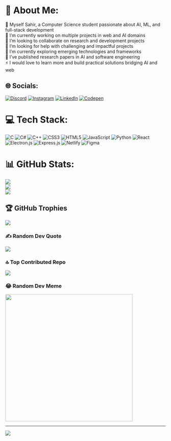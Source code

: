 # 💫 About Me:
🫡 Myself Sahir, a Computer Science student passionate about AI, ML, and full-stack development  
🔭 I’m currently working on multiple projects in web and AI domains  
👯 I’m looking to collaborate on research and development projects  
🤝 I’m looking for help with challenging and impactful projects  
🌱 I’m currently exploring emerging technologies and frameworks  
📄 I’ve published research papers in AI and software engineering  
⚡ I would love to learn more and build practical solutions bridging AI and web


## 🌐 Socials:
[![Discord](https://img.shields.io/badge/Discord-%237289DA.svg?logo=discord&logoColor=white)](https://discord.gg/https://discord.gg/X9uYh7jd) [![Instagram](https://img.shields.io/badge/Instagram-%23E4405F.svg?logo=Instagram&logoColor=white)](https://instagram.com/Sahir.exe) [![LinkedIn](https://img.shields.io/badge/LinkedIn-%230077B5.svg?logo=linkedin&logoColor=white)](https://linkedin.com/in/Shaik-Ahmed-Sahir) [![Codepen](https://img.shields.io/badge/Codepen-000000?style=for-the-badge&logo=codepen&logoColor=white)](https://codepen.io/Sahir) 

# 💻 Tech Stack:
![C](https://img.shields.io/badge/c-%2300599C.svg?style=for-the-badge&logo=c&logoColor=white) ![C#](https://img.shields.io/badge/c%23-%23239120.svg?style=for-the-badge&logo=csharp&logoColor=white) ![C++](https://img.shields.io/badge/c++-%2300599C.svg?style=for-the-badge&logo=c%2B%2B&logoColor=white) ![CSS3](https://img.shields.io/badge/css3-%231572B6.svg?style=for-the-badge&logo=css3&logoColor=white) ![HTML5](https://img.shields.io/badge/html5-%23E34F26.svg?style=for-the-badge&logo=html5&logoColor=white) ![JavaScript](https://img.shields.io/badge/javascript-%23323330.svg?style=for-the-badge&logo=javascript&logoColor=%23F7DF1E) ![Python](https://img.shields.io/badge/python-3670A0?style=for-the-badge&logo=python&logoColor=ffdd54) ![React](https://img.shields.io/badge/react-%2320232a.svg?style=for-the-badge&logo=react&logoColor=%2361DAFB) ![Electron.js](https://img.shields.io/badge/Electron-191970?style=for-the-badge&logo=Electron&logoColor=white) ![Express.js](https://img.shields.io/badge/express.js-%23404d59.svg?style=for-the-badge&logo=express&logoColor=%2361DAFB) ![Netlify](https://img.shields.io/badge/netlify-%23000000.svg?style=for-the-badge&logo=netlify&logoColor=#00C7B7) ![Figma](https://img.shields.io/badge/figma-%23F24E1E.svg?style=for-the-badge&logo=figma&logoColor=white)
# 📊 GitHub Stats:
![](https://github-readme-stats.vercel.app/api?username=Sahiee-dev&theme=dark&hide_border=false&include_all_commits=false&count_private=false)<br/>
![](https://github-readme-streak-stats.herokuapp.com/?user=Sahiee-dev&theme=dark&hide_border=false)<br/>
![](https://github-readme-stats.vercel.app/api/top-langs/?username=Sahiee-dev&theme=dark&hide_border=false&include_all_commits=false&count_private=false&layout=compact)

## 🏆 GitHub Trophies
![](https://github-profile-trophy.vercel.app/?username=Sahiee-dev&theme=radical&no-frame=false&no-bg=true&margin-w=4)

### ✍️ Random Dev Quote
![](https://quotes-github-readme.vercel.app/api?type=horizontal&theme=radical)

### 🔝 Top Contributed Repo
![](https://github-contributor-stats.vercel.app/api?username=Sahiee-dev&limit=5&theme=dark&combine_all_yearly_contributions=true)

### 😂 Random Dev Meme
<img src='[https://imgflip.com/memegenerator/502833922/Random]/' style="height: 400px;"/>

---
[![](https://visitcount.itsvg.in/api?id=Sahiee-dev&icon=0&color=0)](https://visitcount.itsvg.in)

<!-- Proudly created with GPRM ( https://gprm.itsvg.in ) -->
